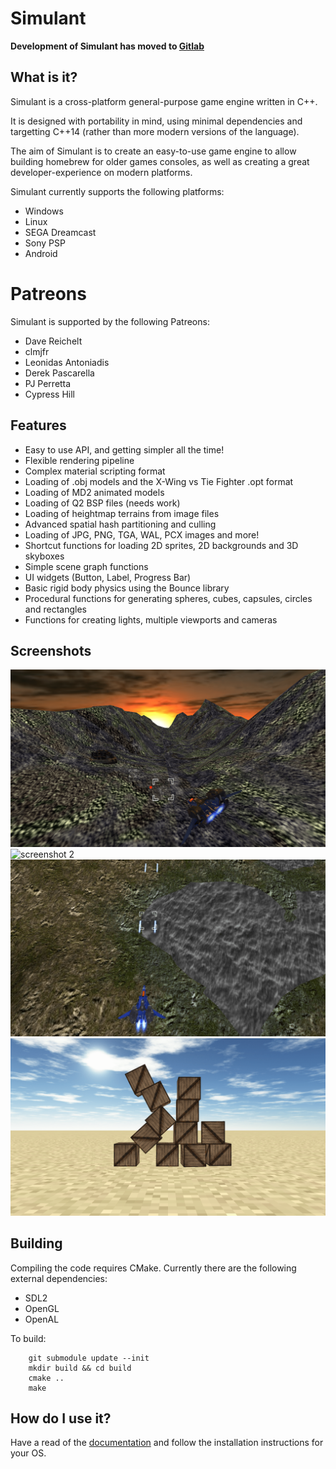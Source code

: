 # Simulant

**Development of Simulant has moved to [Gitlab](https://gitlab.com/simulant/simulant/)**

## What is it?

Simulant is a cross-platform general-purpose game engine written in C++.

It is designed with portability in mind, using minimal dependencies and targetting C++14 (rather than more modern versions of the language).

The aim of Simulant is to create an easy-to-use game engine to allow building homebrew for older games consoles, as well as creating a great developer-experience on modern platforms.

Simulant currently supports the following platforms:

 - Windows
 - Linux
 - SEGA Dreamcast
 - Sony PSP
 - Android
 
# Patreons

Simulant is supported by the following Patreons:

 - Dave Reichelt
 - clmjfr
 - Leonidas Antoniadis
 - Derek Pascarella
 - PJ Perretta
 - Cypress Hill

## Features

 * Easy to use API, and getting simpler all the time!
 * Flexible rendering pipeline
 * Complex material scripting format
 * Loading of .obj models and the X-Wing vs Tie Fighter .opt format
 * Loading of MD2 animated models
 * Loading of Q2 BSP files (needs work)
 * Loading of heightmap terrains from image files
 * Advanced spatial hash partitioning and culling
 * Loading of JPG, PNG, TGA, WAL, PCX images and more!
 * Shortcut functions for loading 2D sprites, 2D backgrounds and 3D skyboxes
 * Simple scene graph functions
 * UI widgets (Button, Label, Progress Bar)
 * Basic rigid body physics using the Bounce library
 * Procedural functions for generating spheres, cubes, capsules, circles and rectangles
 * Functions for creating lights, multiple viewports and cameras

## Screenshots

![screenshot 1](/screenshots/screenshot1.png?raw=true)
![screenshot 2](/screenshots/screenshot2.png?raw=true)
![screenshot 3](/screenshots/screenshot3.png?raw=true)
![screenshot 4](/screenshots/screenshot4.png?raw=true)

## Building

Compiling the code requires CMake. Currently there are the following external dependencies:

 - SDL2
 - OpenGL
 - OpenAL

To build:

```
    git submodule update --init 
    mkdir build && cd build
    cmake ..
    make
```

## How do I use it?

Have a read of the [documentation](https://simulant.dev/docs) and follow the installation instructions for your OS.

